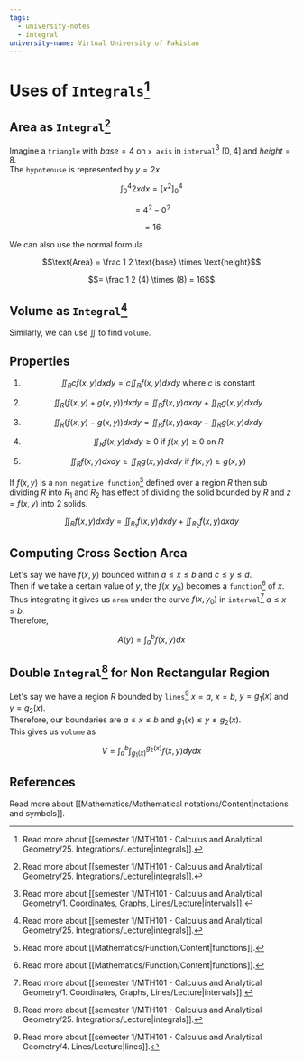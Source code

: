 ```yaml
---
tags:
  - university-notes
  - integral
university-name: Virtual University of Pakistan
---
```


# Uses of `Integrals`[^1]
## Area as `Integral`[^1]
Imagine a `triangle` with $base = 4$ on `x axis` in `interval`[^2] $[0, 4]$ and $height = 8$.  
The `hypotenuse` is represented by $y = 2x$.  

$$\int_0^4 2x dx = \left[x^2\right]_0^4$$

$$= 4^2 - 0^2$$

$$= 16$$

We can also use the normal formula  

$$\text{Area} = \frac 1 2 \text{base} \times \text{height}$$

$$= \frac 1 2 (4) \times (8) = 16$$

## Volume as `Integral`[^1]
Similarly, we can use $\iint$ to find `volume`. 

## Properties

1. $$\iint_R cf(x, y) dxdy = c\iint_R f(x, y) dxdy \text{ where } c \text{ is constant}$$

2. $$\iint_R (f(x, y) + g(x, y)) dxdy = \iint_R f(x, y) dxdy + \iint_R g(x, y) dxdy$$

3. $$\iint_R (f(x, y) - g(x, y)) dxdy = \iint_R f(x, y) dxdy - \iint_R g(x, y) dxdy$$

4. $$\iint_R f(x, y) dxdy \ge 0 \text{ if } f(x, y) \ge 0 \text{ on } R$$

5. $$\iint_R f(x, y) dxdy \ge \iint_R g(x, y) dxdy \text{ if } f(x, y) \ge g(x, y)$$

If $f(x, y)$ is a `non negative function`[^3] defined over a region $R$ then sub dividing $R$ into $R_1$ and $R_2$ has effect of dividing the solid bounded by $R$ and $z = f(x,  y)$ into 2 solids.  

$$\iint_R f(x, y) dxdy = \iint_{R_1} f(x, y) dxdy + \iint_{R_2}f(x, y) dxdy$$

## Computing Cross Section Area
Let's say we have $f(x, y)$ bounded within $a \le x \le b$ and $c \le y \le d$.  
Then if we take a certain value of $y$, the $f(x, y_0)$ becomes a `function`[^3] of $x$.  
Thus integrating it gives us `area` under the curve $f(x, y_0)$ in `interval`[^2] $a \le x \le b$.  
Therefore,  

$$A(y) = \int_a^b f(x, y) dx$$

## Double `Integral`[^1] for Non Rectangular Region
Let's say we have a region $R$ bounded by `lines`[^4] $x = a$, $x = b$, $y = g_1(x)$ and $y = g_2(x)$.  
Therefore, our boundaries are $a \le x \le b$ and $g_1(x) \le y \le g_2(x)$.  
This gives us `volume` as  

$$V = \int_a^b \int_{g_1(x)}^{g_2(x)} f(x, y) dydx$$

## References
Read more about [[Mathematics/Mathematical notations/Content|notations and symbols]].

[^1]: Read more about [[semester 1/MTH101 - Calculus and Analytical Geometry/25. Integrations/Lecture|integrals]]. 
[^2]: Read more about [[semester 1/MTH101 - Calculus and Analytical Geometry/1. Coordinates, Graphs, Lines/Lecture|intervals]]. 
[^3]: Read more about [[Mathematics/Function/Content|functions]]. 
[^4]: Read more about [[semester 1/MTH101 - Calculus and Analytical Geometry/4. Lines/Lecture|lines]]. 
